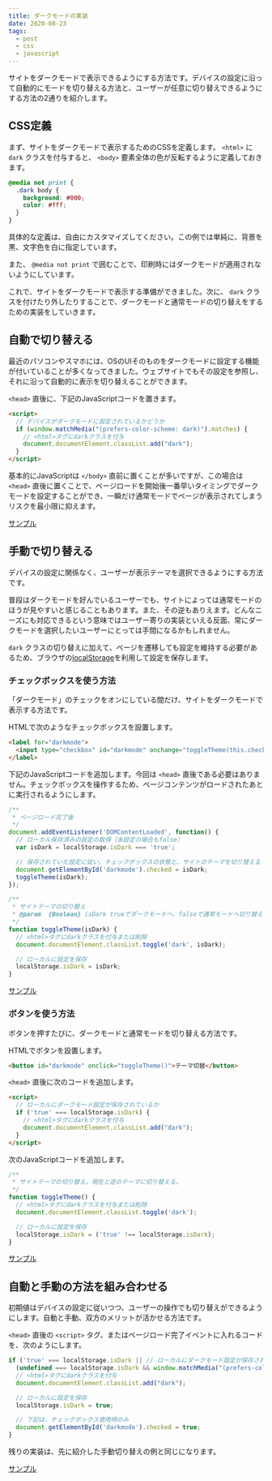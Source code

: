 ```yaml
---
title: ダークモードの実装
date: 2020-08-23
tags:
  - post
  - css
  - javascript
---
```


サイトをダークモードで表示できるようにする方法です。デバイスの設定に沿って自動的にモードを切り替える方法と、ユーザーが任意に切り替えできるようにする方法の2通りを紹介します。

## CSS定義

まず、サイトをダークモードで表示するためのCSSを定義します。 `<html>` に `dark` クラスを付与すると、 `<body>` 要素全体の色が反転するように定義しておきます。

```css
@media not print {
  .dark body {
    background: #000;
    color: #fff;
  }
}
```

具体的な定義は、自由にカスタマイズしてください。この例では単純に、背景を黒、文字色を白に指定しています。

また、 `@media not print` で囲むことで、印刷時にはダークモードが適用されないようにしています。

これで、サイトをダークモードで表示する準備ができました。次に、 `dark` クラスを付けたり外したりすることで、ダークモードと通常モードの切り替えをするための実装をしていきます。

## 自動で切り替える

最近のパソコンやスマホには、OSのUIそのものをダークモードに設定する機能が付いていることが多くなってきました。ウェブサイトでもその設定を参照し、それに沿って自動的に表示を切り替えることができます。

`<head>` 直後に、下記のJavaScriptコードを置きます。

```html
<script>
  // デバイスがダークモードに設定されているかどうか
  if (window.matchMedia("(prefers-color-scheme: dark)").matches) {
    // <html>タグにdarkクラスを付与
    document.documentElement.classList.add("dark");
  }
</script>
```

基本的にJavaScriptは `</body>` 直前に置くことが多いですが、この場合は `<head>` 直後に置くことで、ページロードを開始後一番早いタイミングでダークモードを設定することができ、一瞬だけ通常モードでページが表示されてしまうリスクを最小限に抑えます。

[サンプル](https://codepen.io/htmsk138/pen/MWyeGQv)

## 手動で切り替える

デバイスの設定に関係なく、ユーザーが表示テーマを選択できるようにする方法です。

普段はダークモードを好んでいるユーザーでも、サイトによっては通常モードのほうが見やすいと感じることもあります。また、その逆もありえます。どんなニーズにも対応できるという意味ではユーザー寄りの実装といえる反面、常にダークモードを選択したいユーザーにとっては手間になるかもしれません。

`dark` クラスの切り替えに加えて、ページを遷移しても設定を維持する必要があるため、ブラウザの[localStorage](https://developer.mozilla.org/ja/docs/Web/API/Window/localStorage)を利用して設定を保存します。

### チェックボックスを使う方法

「ダークモード」のチェックをオンにしている間だけ、サイトをダークモードで表示する方法です。

HTMLで次のようなチェックボックスを設置します。

```html
<label for="darkmode">
  <input type="checkbox" id="darkmode" onchange="toggleTheme(this.checked)" /> ダークモード
</label>
```

下記のJavaScriptコードを追加します。今回は `<head>` 直後である必要はありません。チェックボックスを操作するため、ページコンテンツがロードされたあとに実行されるようにします。

```javascript
/**
 * ページロード完了後
 */
document.addEventListener('DOMContentLoaded', function() {
  // ローカル保存済みの設定の取得（未設定の場合もfalse）
  var isDark = localStorage.isDark === 'true';

  // 保存されていた設定に従い、チェックボックスの状態と、サイトのテーマを切り替える
  document.getElementById('darkmode').checked = isDark;
  toggleTheme(isDark);
});

/**
 * サイトテーマの切り替え
 * @param  {Boolean} isDark trueでダークモードへ、falseで通常モードへ切り替え
 */
function toggleTheme(isDark) {
  // <html>タグにdarkクラスを付与または削除
  document.documentElement.classList.toggle('dark', isDark);

  // ローカルに設定を保存
  localStorage.isDark = isDark;
}
```

[サンプル](https://codepen.io/htmsk138/pen/LYNZVPw)

### ボタンを使う方法

ボタンを押すたびに、ダークモードと通常モードを切り替える方法です。

HTMLでボタンを設置します。

```html
<button id="darkmode" onclick="toggleTheme()">テーマ切替</button>
```

`<head>` 直後に次のコードを追加します。

```html
<script>
  // ローカルにダークモード設定が保存されているか
  if ('true' === localStorage.isDark) {
    // <html>タグにdarkクラスを付与
    document.documentElement.classList.add("dark");
  }
</script>
```

次のJavaScriptコードを追加します。

```javascript
/**
 * サイトテーマの切り替え。現在と逆のテーマに切り替える。
 */
function toggleTheme() {
  // <html>タグにdarkクラスを付与または削除
  document.documentElement.classList.toggle('dark');

  // ローカルに設定を保存
  localStorage.isDark = ('true' !== localStorage.isDark);
}
```

[サンプル](https://codepen.io/htmsk138/pen/QWNEwXq)

## 自動と手動の方法を組み合わせる

初期値はデバイスの設定に従いつつ、ユーザーの操作でも切り替えができるようにします。自動と手動、双方のメリットが活かせる方法です。

`<head>` 直後の `<script>` タグ、またはページロード完了イベントに入れるコードを、次のようにします。

```javascript
if ('true' === localStorage.isDark || // ローカルにダークモード設定が保存されているか
  (undefined === localStorage.isDark && window.matchMedia("(prefers-color-scheme: dark)").matches)) { // ローカルに設定が保存されていなければ、デバイスの設定に従う
  // <html>タグにdarkクラスを付与
  document.documentElement.classList.add("dark");

  // ローカルに設定を保存
  localStorage.isDark = true;

  // 下記は、チェックボックス使用時のみ
  document.getElementById('darkmode').checked = true;
}
```

残りの実装は、先に紹介した手動切り替えの例と同じになります。

[サンプル](https://codepen.io/htmsk138/pen/LYNZmOX)
